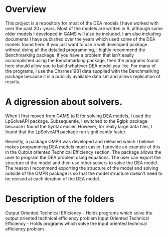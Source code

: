 # Overview

This project is a repository for most of the DEA models I have worked with over the past 20+ years. Most of the models are written in R, although some older models I developed in GAMS will also be included. I am also including documents I have published over the years which used some of the DEA models found here. If you just want to use a well developed package without doing all the detailed programming, I highly recommend the Benchmarking package. If you have a problem that isn't easily accomplished using the Benchmarking package, then the programs found here should allow you to build whatever DEA model you like. For many of the programs, I use the Charnes1981 data supplied with the Benchmarking package because it is a publicly available data set and allows replication of results.

# A digression about solvers.

When I first moved from GAMS to R for solving DEA models, I used the LpSolveAPI package. Subsequentle, I switched to the Rglpk package because I found the Syntax easier. However, for really large data files, I found that the LpSolveAPI package ran significantly faster. 

Recently, a package OMPR was developed and released which I believe makes programming DEA models much easier. I provide an example of this in the Output oriented Technical Efficiency section. The package allows the user to program the DEA problem using equations. The user can export the structure of the model and then use other solvers to solve the DEA model. The reason I recommend exporting the structure of the model and solving outside of the OMPR package is so that the model structure doesn't need to be revised at each iteration of the DEA model.  


# Description of the folders

Output Oriented Technical Efficiency - Holds programs which solve the output oriented technical efficiency problem
Input Oriented Technical Efficiency - Holds programs which solve the input oriented technical efficiency problem